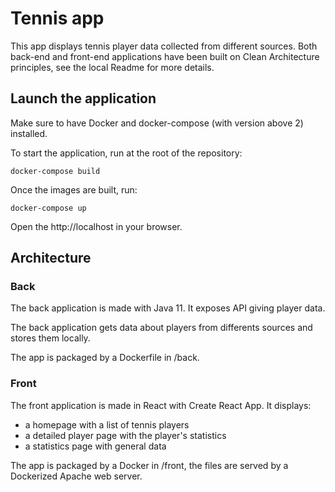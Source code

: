 # Tennis app
This app displays tennis player data collected from different sources.
Both back-end and front-end applications have been built on Clean Architecture principles, see the local Readme for more details.

## Launch the application

Make sure to have Docker and docker-compose (with version above 2) installed.

To start the application, run at the root of the repository: 
```shell
docker-compose build
```

Once the images are built, run:
```shell
docker-compose up
```

Open the http://localhost in your browser.

## Architecture
### Back
The back application is made with Java 11. It exposes API giving player data.

The back application gets data about players from differents sources and stores them locally.

The app is packaged by a Dockerfile in /back.

### Front
The front application is made in React with Create React App. It displays:
- a homepage with a list of tennis players
- a detailed player page with the player's statistics
- a statistics page with general data

The app is packaged by a Docker in /front, the files are served by a Dockerized Apache web server.